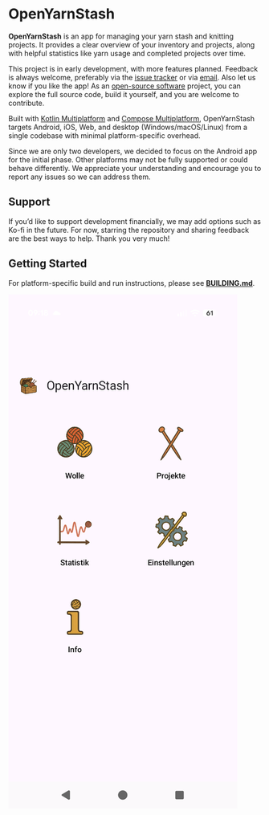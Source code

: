 # OpenYarnStash

**OpenYarnStash** is an app for managing your yarn stash and knitting projects. It provides a clear overview of your inventory and projects, along with helpful statistics like yarn usage and completed projects over time.

This project is in early development, with more features planned. Feedback is always welcome, preferably via the [issue tracker](https://github.com/manfredscheucher/OpenYarnStash/issues) or via [email](mailto:OpenYarnStash@proton.me). Also let us know if you like the app! As an [open-source software](https://en.wikipedia.org/wiki/Open-source_software) project, you can explore the full source code, build it yourself, and you are welcome to contribute.

Built with [Kotlin Multiplatform](https://en.wikipedia.org/wiki/Kotlin_(programming_language)#Multiplatform) and [Compose Multiplatform](https://www.jetbrains.com/compose-multiplatform/), OpenYarnStash targets Android, iOS, Web, and desktop (Windows/macOS/Linux) from a single codebase with minimal platform-specific overhead.

Since we are only two developers, we decided to focus on the Android app for the initial phase. Other platforms may not be fully supported or could behave differently. We appreciate your understanding and encourage you to report any issues so we can address them.

## Support

If you’d like to support development financially, we may add options such as Ko-fi in the future. For now, starring the repository and sharing feedback are the best ways to help. Thank you very much!


## Getting Started

For platform-specific build and run instructions, please see **[BUILDING.md](./BUILDING.md)**.

![Alt-Text](misc/startscreen.png "Illustration of the Start Screen")
